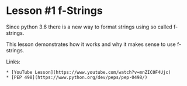 # Lesson #1 f-Strings

Since python 3.6 there is a new way to format strings using
so called f-strings.

This lesson demonstrates how it works and why it makes sense to use f-strings.

Links:

    * [YouTube Lesson](https://www.youtube.com/watch?v=mnZIC0F4Ujc)
    * [PEP 498](https://www.python.org/dev/peps/pep-0498/)